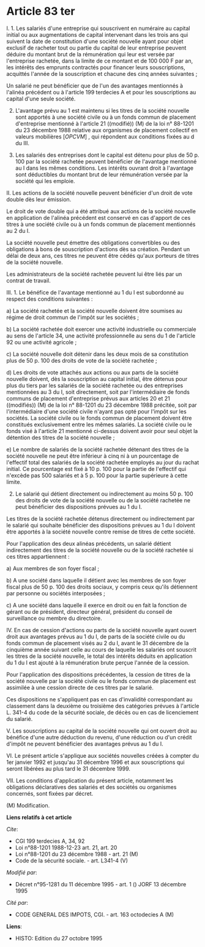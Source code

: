# Article 83 ter

I. 1. Les salariés d'une entreprise qui souscrivent en numéraire au capital initial ou aux augmentations de capital
intervenant dans les trois ans qui suivent la date de constitution d'une société nouvelle ayant pour objet exclusif de
racheter tout ou partie du capital de leur entreprise peuvent déduire du montant brut de la rémunération qui leur est versée
par l'entreprise rachetée, dans la limite de ce montant et de 100 000 F par an, les intérêts des emprunts contractés pour
financer leurs souscriptions, acquittés l'année de la souscription et chacune des cinq années suivantes ;

Un salarié ne peut bénéficier que de l'un des avantages mentionnés à l'alinéa précédent ou à l'article 199 terdecies A et
pour les souscriptions au capital d'une seule société.

2. L'avantage prévu  au 1 est maintenu si les titres de la société nouvelle sont apportés à une société civile ou à un fonds
commun de placement d'entreprise mentionné à l'article 21 ((modifié)) (M) de la loi n° 88-1201 du 23 décembre 1988 relative
aux organismes de placement collectif en valeurs mobilières [*OPCVM*] , qui répondent aux conditions fixées au d du III.

3. Les salariés des entreprises dont le capital est détenu pour plus de 50 p. 100 par la société rachetée peuvent bénéficier
de l'avantage mentionné au I dans les mêmes conditions. Les intérêts ouvrant droit à l'avantage sont déductibles du montant
brut de leur rémunération versée par la société qui les emploie.

II. Les actions de la société nouvelle peuvent bénéficier d'un droit de vote double dès leur émission.

Le droit de vote double qui a été attribué aux actions de la société nouvelle en application de l'alinéa précédent est
conservé en cas d'apport de ces titres à une société civile ou à un fonds commun de placement mentionnés au 2 du I.

La société nouvelle peut émettre des obligations convertibles ou des obligations à bons de souscription d'actions dès sa
création. Pendant un délai de deux ans, ces titres ne peuvent être cédés qu'aux porteurs de titres de la société nouvelle.

Les administrateurs de la société rachetée peuvent lui être liés par un contrat de travail.

III. 1. Le bénéfice de l'avantage mentionné au 1 du I est subordonné au respect des conditions suivantes :

a) La société rachetée et la société nouvelle doivent être soumises au régime de droit commun de l'impôt sur les sociétés ;

b) La société rachetée doit exercer une activité industrielle ou commerciale au sens de l'article 34, une activité
professionnelle au sens du 1 de l'article 92 ou une activité agricole ;

c) La société nouvelle doit détenir dans les deux mois de sa constitution plus de 50 p. 100 des droits de vote de la société
rachetée ;

d) Les droits de vote attachés aux actions ou aux parts de la société nouvelle doivent, dès la souscription au capital
initial, être détenus pour plus du tiers par les salariés de la société rachetée ou des entreprises mentionnées au 3 du I,
soit directement, soit par l'intermédiaire de fonds communs de placement d'entreprise prévus aux articles 20 et 21
((modifiés)) (M) de la loi n° 88-1201 du 23 décembre 1988 précitée, soit par l'intermédiaire d'une société civile n'ayant pas
opté pour l'impôt sur les sociétés. La société civile ou le fonds commun de placement doivent être constitués exclusivement
entre les mêmes salariés. La société civile ou le fonds visé à l'article 21 mentionné ci-dessus doivent avoir pour seul objet
la détention des titres de la société nouvelle ;

e) Le nombre de salariés de la société rachetée détenant des titres de la société nouvelle ne peut être inférieur à cinq ni à
un pourcentage de l'effectif total des salariés de la société rachetée employés au jour du rachat initial. Ce pourcentage est
fixé à 10 p. 100 pour la partie de l'effectif qui n'excède pas 500 salariés et à 5 p. 100 pour la partie supérieure à cette
limite.

2. Le salarié qui détient directement ou indirectement au moins 50 p. 100 des droits de vote de la société nouvelle ou de la
société rachetée ne peut bénéficier des dispositions prévues au 1 du I.

Les titres de la société rachetée détenus directement ou indirectement par le salarié qui souhaite bénéficier des
dispositions prévues au 1 du I doivent être apportés à la société nouvelle contre remise de titres de cette société.

Pour l'application des deux alinéas précédents, un salarié détient indirectement des titres de la société nouvelle ou de la
société rachetée si ces titres appartiennent :

a) Aux membres de son foyer fiscal ;

b) A une société dans laquelle il détient avec les membres de son foyer fiscal plus de 50 p. 100 des droits sociaux, y
compris ceux qu'ils détiennent par personne ou sociétés interposées ;

c) A une société dans laquelle il exerce en droit ou en fait la fonction de gérant ou de président, directeur général,
président du conseil de surveillance ou membre du directoire.

IV. En cas de cession d'actions ou parts de la société nouvelle ayant ouvert droit aux avantages prévus au 1 du I, de parts
de la société civile ou du fonds commun de placement visés au 2 du I, avant le 31 décembre de la cinquième année suivant
celle au cours de laquelle les salariés ont souscrit les titres de la société nouvelle, le total des intérêts déduits en
application du 1 du I est ajouté à la rémunération brute perçue l'année de la cession.

Pour l'application des dispositions précédentes, la cession de titres de la société nouvelle par la société civile ou le
fonds commun de placement est assimilée à une cession directe de ces titres par le salarié.

Ces dispositions ne s'appliquent pas en cas d'invalidité correspondant au classement dans la deuxième ou troisième des
catégories prévues à l'article L. 341-4 du code de la sécurité sociale, de décès ou en cas de licenciement du salarié.

V. Les souscriptions au capital de la société nouvelle qui ont ouvert droit au bénéfice d'une autre déduction du revenu,
d'une réduction ou d'un crédit d'impôt ne peuvent bénéficier des avantages prévus au 1 du I.

VI. Le présent article s'applique aux sociétés nouvelles créées à compter du 1er janvier 1992 et jusqu'au 31 décembre 1996 et
aux souscriptions qui seront libérées au plus tard le 31 décembre 1999.

VII. Les conditions d'application du présent article, notamment les obligations déclaratives des salariés et des sociétés ou
organismes concernés, sont fixées par décret.

(M) Modification.

**Liens relatifs à cet article**

_Cite_:

  - CGI 199 terdecies A, 34, 92
  - Loi n°88-1201 1988-12-23 art. 21, art. 20
  - Loi n°88-1201 du 23 décembre 1988 - art. 21 (M)
  - Code de la sécurité sociale. - art. L341-4 (V)

_Modifié par_:

  - Décret n°95-1281 du 11 décembre 1995 - art. 1 () JORF 13 décembre 1995

_Cité par_:

  - CODE GENERAL DES IMPOTS, CGI. - art. 163 octodecies A (M)

**Liens**:

  - HISTO: Edition du 27 octobre 1995
